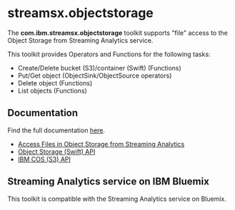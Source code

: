 # streamsx.objectstorage

The **com.ibm.streamsx.objectstorage** toolkit supports "file" access to the Object Storage from Streaming Analytics service.

This toolkit provides Operators and Functions for the following tasks:
* Create/Delete bucket (S3)/container (Swift) (Functions)
* Put/Get object (ObjectSink/ObjectSource operators)
* Delete object (Functions)
* List objects (Functions)

## Documentation

Find the full documentation [here](https://ibmstreams.github.io/streamsx.objectstorage/).

* [Access Files in Object Storage from Streaming Analytics](https://www.ibm.com/blogs/bluemix/2016/02/leverage-object-storage-for-streaming-analytics/)
* [Object Storage (Swift) API](https://developer.openstack.org/api-ref/object-storage/index.html)
* [IBM COS (S3) API](https://ibm-public-cos.github.io/crs-docs/java#api-reference)


## Streaming Analytics service on IBM Bluemix

This toolkit is compatible with the Streaming Analytics service on Bluemix.



